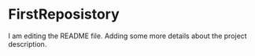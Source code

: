 # FirstReposistory
I am editing the README file. Adding some more details about the project description.
